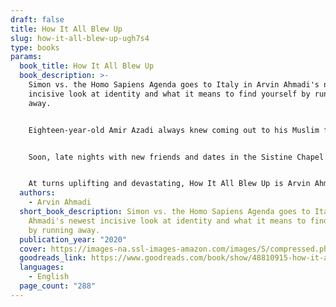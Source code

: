 ```yaml
---
draft: false
title: How It All Blew Up
slug: how-it-all-blew-up-ugh7s4
type: books
params:
  book_title: How It All Blew Up
  book_description: >-
    Simon vs. the Homo Sapiens Agenda goes to Italy in Arvin Ahmadi's newest
    incisive look at identity and what it means to find yourself by running
    away.


    Eighteen-year-old Amir Azadi always knew coming out to his Muslim family would be messy--he just didn't think it would end in an airport interrogation room. But when faced with a failed relationship, bullies, and blackmail, running away to Rome is his only option. Right?


    Soon, late nights with new friends and dates in the Sistine Chapel start to feel like second nature... until his old life comes knocking on his door. Now, Amir has to tell the whole truth and nothing but the truth to a US Customs officer, or risk losing his hard-won freedom.


    At turns uplifting and devastating, How It All Blew Up is Arvin Ahmadi's most powerful novel yet, a celebration of how life's most painful moments can live alongside the riotous, life-changing joys of discovering who you are.
  authors:
    - Arvin Ahmadi
  short_book_description: Simon vs. the Homo Sapiens Agenda goes to Italy in Arvin
    Ahmadi's newest incisive look at identity and what it means to find yourself
    by running away.
  publication_year: "2020"
  cover: https://images-na.ssl-images-amazon.com/images/S/compressed.photo.goodreads.com/books/1590134042i/48810915.jpg
  goodreads_link: https://www.goodreads.com/book/show/48810915-how-it-all-blew-up
  languages:
    - English
  page_count: "288"
---
```

